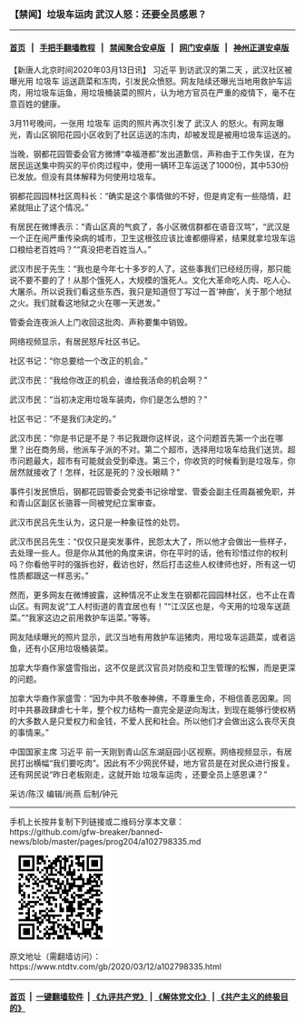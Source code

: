 ### 【禁闻】垃圾车运肉 武汉人怒：还要全员感恩？
------------------------

#### [首页](https://github.com/gfw-breaker/banned-news/blob/master/README.md) &nbsp;&nbsp;|&nbsp;&nbsp; [手把手翻墙教程](https://github.com/gfw-breaker/guides/wiki) &nbsp;&nbsp;|&nbsp;&nbsp; [禁闻聚合安卓版](https://github.com/gfw-breaker/bn-android) &nbsp;&nbsp;|&nbsp;&nbsp; [网门安卓版](https://github.com/oGate2/oGate) &nbsp;&nbsp;|&nbsp;&nbsp; [神州正道安卓版](https://github.com/SzzdOgate/update) 



<div><div class="post_content" itemprop="articleBody">
 <p>
  【新唐人北京时间2020年03月13日讯】
  <ok href="https://www.ntdtv.com/gb/习近平.htm">
   习近平
  </ok>
  到访武汉的第二天 ，武汉社区被曝光用
  <ok href="https://www.ntdtv.com/gb/垃圾车.htm">
   垃圾车
  </ok>
  运送蔬菜和冻肉，引发民众愤怒。网友陆续还曝光当地用救护车运肉，用垃圾车运鱼，用垃圾桶装菜的照片，认为地方官员在严重的疫情下，毫不在意百姓的健康。
 </p>
 <p>
  3月11号晚间，一张用
  <ok href="https://www.ntdtv.com/gb/垃圾车.htm">
   垃圾车
  </ok>
  运肉的照片再次引发了
  <ok href="https://www.ntdtv.com/gb/武汉人.htm">
   武汉人
  </ok>
  的怒火。有网友曝光，青山区钢阳花园小区收到了社区运送的冻肉，却被发现是被用垃圾车运送的。
 </p>
 <p>
  当晚，钢都花园管委会官方微博“幸福港都”发出道歉信，声称由于工作失误，在为居民运送集中购买的平价肉过程中，使用一辆环卫车运送了1000份，其中530份已发放。但没有具体解释为何使用垃圾车。
 </p>
 <p>
  钢都花园园林社区周科长：“确实是这个事情做的不好，但是肯定有一些隐情，赶紧就阻止了这个情况。”
 </p>
 <p>
  有居民在微博表示：“青山区真的气疯了，各小区微信群都在语音汉骂”，“武汉是一个正在闹严重传染病的城市，卫生这根弦应该比谁都绷得紧，结果就拿垃圾车运口粮给老百姓吗？”“真没把老百姓当人。”
 </p>
 <p>
  武汉市民于先生：“我也是今年七十多岁的人了。这些事我们已经经历得，那只能说不要不要的了！从那个饿死人，大规模的饿死人。文化大革命吃人肉、吃人心、大屠杀。所以说我们看这些东西，我只是知道但丁写过一首‘神曲’，关于那个地狱之火。我们就看这地狱之火在哪一天迸发。”
 </p>
 <p>
  管委会连夜派人上门收回这批肉、声称要集中销毁。
 </p>
 <p>
  网络视频显示，有居民怒斥社区书记。
 </p>
 <p>
  社区书记：“你总要给一个改正的机会。”
 </p>
 <p>
  武汉市民：“我给你改正的机会，谁给我活命的机会啊？”
 </p>
 <p>
  武汉市民：“当初决定用垃圾车装肉，你们是怎么想的？”
 </p>
 <p>
  社区书记：“不是我们决定的。”
 </p>
 <p>
  武汉市民：“你是书记是不是？书记我跟你这样说，这个问题首先第一个出在哪里？出在商务局，他派车子派的不对。第二个超市，选择用垃圾车给我们送货。超市问题最大，超市有可能就会受到牵连。第三个，你收货的时候看到是垃圾车，你居然就接收了！怎样，社区是死的？没长眼睛？”
 </p>
 <p>
  事件引发民愤后，钢都花园管委会党委书记徐增堂、管委会副主任周磊被免职，并和青山区副区长骆蓉一同被党纪立案审查。
 </p>
 <p>
  武汉市民吕先生认为，这只是一种象征性的处罚。
 </p>
 <p>
  武汉市民吕先生：“仅仅只是突发事件，民怨太大了，所以他才会做出一些样子，去处理一些人。但是你从其他的角度来讲，你在平时的话，他有珍惜过你的权利吗？你看他平时的强拆也好，截访也好，然后打击这些人权律师也好，所有这一切性质都跟这一样恶劣。”
 </p>
 <p>
  然而，更多网友在微博披露，这种情况不止发生在钢都花园园林社区，也不止在青山区。有网友说“工人村街道的青宜居也有！”“江汉区也是，今天用的垃圾车送蔬菜。”“我家这边之前用救护车运菜。”等等。
 </p>
 <p>
  网友陆续曝光的照片显示，武汉当地有用救护车运猪肉，用垃圾车运蔬菜，或者运鱼，还有小区用垃圾桶装菜。
 </p>
 <p>
  加拿大华裔作家盛雪指出，这不仅是武汉官员对防疫和卫生管理的松懈，而是更深的问题。
 </p>
 <p>
  加拿大华裔作家盛雪：“因为中共不敬奉神佛，不尊重生命，不相信善恶因果。同时中共暴政肆虐七十年，整个权力结构一直完全是逆向淘汰，到现在能够行使权柄的大多数人是只爱权力和金钱，不爱人民和社会。所以他们才会做出这么丧尽天良的事情来。”
 </p>
 <p>
  中国国家主席
  <ok href="https://www.ntdtv.com/gb/习近平.htm">
   习近平
  </ok>
  前一天刚到青山区东湖庭园小区视察。网络视频显示，有居民打出横幅“我们要吃肉”。因此有不少网民怀疑，地方官员是在对民众进行报复。还有网民说“昨日老板刚走，这就开始
  <ok href="https://www.ntdtv.com/gb/垃圾车运肉.htm">
   垃圾车运肉
  </ok>
  ，还要全员上感恩课？”
 </p>
 <p>
  采访/陈汉 编辑/尚燕 后制/钟元
 </p>
 <div class="single_ad">
 </div>
</div>
</div>
<hr/>
手机上长按并复制下列链接或二维码分享本文章：<br/>
https://github.com/gfw-breaker/banned-news/blob/master/pages/prog204/a102798335.md <br/>
<a href='https://github.com/gfw-breaker/banned-news/blob/master/pages/prog204/a102798335.md'><img src='https://github.com/gfw-breaker/banned-news/blob/master/pages/prog204/a102798335.md.png'/></a> <br/>
原文地址（需翻墙访问）：https://www.ntdtv.com/gb/2020/03/12/a102798335.html


------------------------
#### [首页](https://github.com/gfw-breaker/banned-news/blob/master/README.md) &nbsp;|&nbsp; [一键翻墙软件](https://github.com/gfw-breaker/nogfw/blob/master/README.md) &nbsp;| [《九评共产党》](https://github.com/gfw-breaker/9ping.md/blob/master/README.md#九评之一评共产党是什么) | [《解体党文化》](https://github.com/gfw-breaker/jtdwh.md/blob/master/README.md) | [《共产主义的终极目的》](https://github.com/gfw-breaker/gczydzjmd.md/blob/master/README.md)


<img src='http://gfw-breaker.win/banned-news/pages/prog204/a102798335.md' width='0px' height='0px'/>